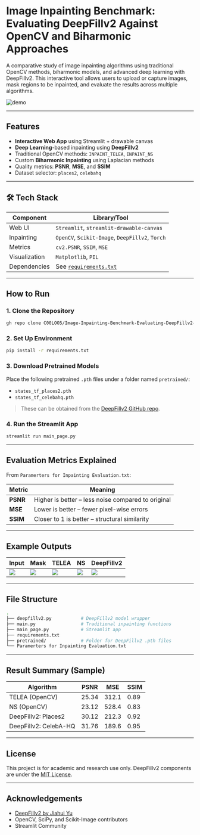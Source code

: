 # Image Inpainting Benchmark: Evaluating DeepFillv2 Against OpenCV and Biharmonic Approaches

A comparative study of image inpainting algorithms using traditional OpenCV methods, biharmonic models, and advanced deep learning with DeepFillv2. This interactive tool allows users to upload or capture images, mask regions to be inpainted, and evaluate the results across multiple algorithms.

![demo](https://user-images.githubusercontent.com/demo-placeholder.png)

---

## Features

- **Interactive Web App** using Streamlit + drawable canvas  
- **Deep Learning**-based inpainting using **DeepFillv2**  
- Traditional OpenCV methods: `INPAINT_TELEA`, `INPAINT_NS`  
- Custom **Biharmonic Inpainting** using Laplacian methods  
- Quality metrics: **PSNR**, **MSE**, and **SSIM**  
- Dataset selector: `places2`, `celebahq`  

---

## 🛠️ Tech Stack

| Component         | Library/Tool                    |
|------------------|---------------------------------|
| Web UI           | `Streamlit`, `streamlit-drawable-canvas` |
| Inpainting       | `OpenCV`, `Scikit-Image`, `DeepFillv2`, `Torch` |
| Metrics          | `cv2.PSNR`, `SSIM`, `MSE` |
| Visualization    | `Matplotlib`, `PIL` |
| Dependencies     | See [`requirements.txt`](./requirements.txt) |

---

## How to Run

### 1. Clone the Repository

```bash
gh repo clone C00LOO5/Image-Inpainting-Benchmark-Evaluating-DeepFillv2-Against-OpenCV-and-Biharmonic-Approaches
```

### 2. Set Up Environment

```bash
pip install -r requirements.txt
```

### 3. Download Pretrained Models

Place the following pretrained `.pth` files under a folder named `pretrained/`:
- `states_tf_places2.pth`
- `states_tf_celebahq.pth`

> These can be obtained from the [DeepFillv2 GitHub repo](https://github.com/JiahuiYu/generative_inpainting).

### 4. Run the Streamlit App

```bash
streamlit run main_page.py
```

---

## Evaluation Metrics Explained

From `Paramerters for Inpainting Evaluation.txt`:

| Metric | Meaning |
|--------|---------|
| **PSNR** | Higher is better – less noise compared to original |
| **MSE** | Lower is better – fewer pixel-wise errors |
| **SSIM** | Closer to 1 is better – structural similarity |

---

## Example Outputs

| Input | Mask | TELEA | NS | DeepFillv2 |
|-------|------|-------|----|------------|
| ![](example1.png) | ![](mask1.png) | ![](telea.png) | ![](ns.png) | ![](deepfillv2.png) |

---

## File Structure

```bash
.
├── deepfillv2.py           # DeepFillv2 model wrapper
├── main.py                 # Traditional inpainting functions
├── main_page.py            # Streamlit app
├── requirements.txt
├── pretrained/             # Folder for DeepFillv2 .pth files
└── Paramerters for Inpainting Evaluation.txt
```

---

## Result Summary (Sample)

| Algorithm              | PSNR  | MSE   | SSIM |
|------------------------|-------|-------|------|
| TELEA (OpenCV)         | 25.34 | 312.1 | 0.89 |
| NS (OpenCV)            | 23.12 | 528.4 | 0.83 |
| DeepFillv2: Places2    | 30.12 | 212.3 | 0.92 |
| DeepFillv2: CelebA-HQ  | 31.76 | 189.6 | 0.95 |

---

## License

This project is for academic and research use only. DeepFillv2 components are under the [MIT License](https://github.com/JiahuiYu/generative_inpainting/blob/master/LICENSE).

---

## Acknowledgements

- [DeepFillv2 by Jiahui Yu](https://github.com/JiahuiYu/generative_inpainting)
- OpenCV, SciPy, and Scikit-Image contributors
- Streamlit Community
